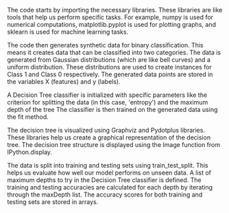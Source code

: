 The code starts by importing the necessary libraries. These libraries are like tools that help us perform specific tasks. For example, numpy is used for numerical computations, matplotlib.pyplot is used for plotting graphs, and sklearn is used for machine learning tasks.


The code then generates synthetic data for binary classification. This means it creates data that can be classified into two categories. The data is generated from Gaussian distributions (which are like bell curves) and a uniform distribution. These distributions are used to create instances for Class 1 and Class 0 respectively. The generated data points are stored in the variables X (features) and y (labels).


A Decision Tree classifier is initialized with specific parameters like the criterion for splitting the data (in this case, 'entropy') and the maximum depth of the tree The classifier is then trained on the generated data using the fit method.


The decision tree is visualized using Graphviz and Pydotplus libraries. These libraries help us create a graphical representation of the decision tree. The decision tree structure is displayed using the Image function from IPython.display.


The data is split into training and testing sets using train_test_split. This helps us evaluate how well our model performs on unseen data. A list of maximum depths to try in the Decision Tree classifier is defined. The training and testing accuracies are calculated for each depth by iterating through the maxDepth list. The accuracy scores for both training and testing sets are stored in arrays.
